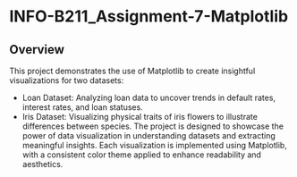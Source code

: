 # INFO-B211_Assignment-7-Matplotlib

## Overview
This project demonstrates the use of Matplotlib to create insightful visualizations for two datasets:
- Loan Dataset: Analyzing loan data to uncover trends in default rates, interest rates, and loan statuses.
- Iris Dataset: Visualizing physical traits of iris flowers to illustrate differences between species.
The project is designed to showcase the power of data visualization in understanding datasets and extracting meaningful insights. Each visualization is implemented using Matplotlib, with a consistent color theme applied to enhance readability and aesthetics.
